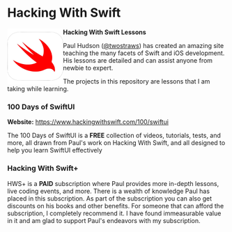 # Hacking With Swift

<img src="/img/swift-red.svg" style="float:left;width:128px;height:128px;background-color:white;" />

**Hacking With Swift Lessons**

Paul Hudson ([@twostraws](https://twitter.com/twostraws)) has created an amazing site teaching the many facets of Swift and iOS development. His lessons are detailed and can assist anyone from newbie to expert.

The projects in this repository are lessons that I am taking while learning.

### 100 Days of SwiftUI

**Website:** https://www.hackingwithswift.com/100/swiftui

The 100 Days of SwiftUI is a **FREE** collection of videos, tutorials, tests, and more, all drawn from Paul's work on Hacking With Swift, and all designed to help you learn SwiftUI effectively

### Hacking With Swift+

HWS+ is a **PAID** subscription where Paul provides more in-depth lessons, live coding events, and more. There is a wealth of knowledge Paul has placed in this subscription. As part of the subscription you can also get discounts on his books and other benefits. For someone that can afford the subscription, I completely recommend it. I have found immeasurable value in it and am glad to support Paul's endeavors with my subscription.
